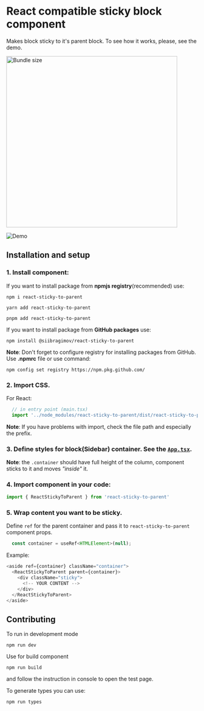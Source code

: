 # React compatible sticky block component

Makes block sticky to it's parent block. To see how it works, please, see the demo.

<img src="https://raw.github.com/siibragimov/react-sticky-to-parent/main/static/bundle-size.png" title="Bundle size" width="450">

![Demo](https://raw.github.com/siibragimov/react-sticky-to-parent/main/static/demo.webp)

## Installation and setup

### 1. Install component:
If you want to install package from __npmjs registry__(recommended) use:
```shell
npm i react-sticky-to-parent
```

```shell
yarn add react-sticky-to-parent
```

```shell
pnpm add react-sticky-to-parent
```

If you want to install package from __GitHub packages__ use: 

```shell
npm install @siibragimov/react-sticky-to-parent
```
**Note**: Don't forget to configure registry for installing packages from GitHub. Use __.npmrc__ file or use command:
```shell
npm config set registry https://npm.pkg.github.com/
```

### 2. Import CSS.
For React:
```javascript
  // in entry point (main.tsx)
  import '../node_modules/react-sticky-to-parent/dist/react-sticky-to-parent.css';
```
**Note**: If you have problems with import, check the file path and especially the prefix.


### 3. Define styles for block(Sidebar) container. See the [`App.tsx`](/src/App.tsx).

**Note**: the `.container` should have full height of the column, component sticks to it and moves _"inside"_ it.


### 4. Import component in your code:
```javascript
import { ReactStickyToParent } from 'react-sticky-to-parent'
```


### 5. Wrap content you want to be sticky.
Define `ref` for the parent container and pass it to `react-sticky-to-parent` component props.

```javascript
  const container = useRef<HTMLElement>(null);
```

Example:
```javascript
<aside ref={container} className="container">
  <ReactStickyToParent parent={container}>
    <div className="sticky">
      <!-- YOUR CONTENT -->
    </div>
  </ReactStickyToParent>
</aside>
```

## Contributing

To run in development mode 
```shell
npm run dev
```

Use for build component
```shell
npm run build
```
and follow the instruction in console to open the test page.

To generate types you can use:
```shell
npm run types
```
